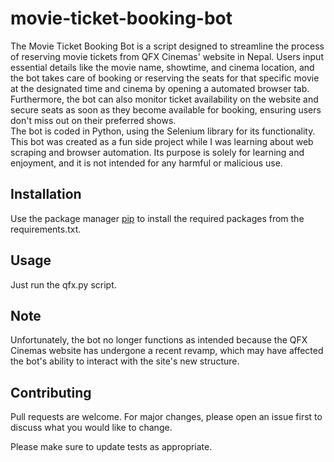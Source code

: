 # movie-ticket-booking-bot

The Movie Ticket Booking Bot is a script designed to streamline the process of reserving movie tickets from QFX Cinemas' website in Nepal. Users input essential details like the movie name, showtime, and cinema location, and the bot takes care of booking or reserving the seats for that specific movie at the designated time and cinema by opening a automated browser tab. Furthermore, the bot can also monitor ticket availability on the website and secure seats as soon as they become available for booking, ensuring users don't miss out on their preferred shows.  
The bot is coded in Python, using the Selenium library for its functionality. This bot was created as a fun side project while I was learning about web scraping and browser automation. Its purpose is solely for learning and enjoyment, and it is not intended for any harmful or malicious use.

## Installation

Use the package manager [pip](https://pip.pypa.io/en/stable/) to install the required packages from the requirements.txt.



## Usage

Just run the qfx.py script.

## Note
Unfortunately, the bot no longer functions as intended because the QFX Cinemas website has undergone a recent revamp, which may have affected the bot's ability to interact with the site's new structure.

## Contributing

Pull requests are welcome. For major changes, please open an issue first
to discuss what you would like to change.

Please make sure to update tests as appropriate.
